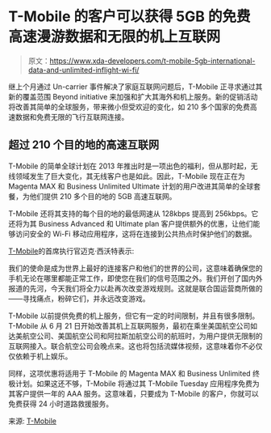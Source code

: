 # T-Mobile 的客户可以获得 5GB 的免费高速漫游数据和无限的机上互联网

> 原文：<https://www.xda-developers.com/t-mobile-5gb-international-data-and-unlimited-inflight-wi-fi/>

继上个月通过 Un-carrier 事件解决了家庭互联网问题后，T-Mobile 正寻求通过其新的覆盖范围 Beyond initiative 来加强和扩大其海外和机上服务。新的促销活动将改善其简单的全球服务，带来微小但受欢迎的变化，如 210 多个国家的免费高速数据和免费无限的飞行互联网连接。

## 超过 210 个目的地的高速互联网

T-Mobile 的简单全球计划在 2013 年推出时是一项出色的福利，但从那时起，无线领域发生了巨大变化，其无线客户也是如此。因此，T-Mobile 现在正在为 Magenta MAX 和 Business Unlimited Ultimate 计划的用户改进其简单的全球套餐，为他们提供 210 多个目的地的 5GB 高速互联网。

T-Mobile 还将其支持的每个目的地的最低网速从 128kbps 提高到 256kbps。它还将为其 Business Advanced 和 Ultimate plan 客户提供额外的优惠，让他们能够访问安全的 Wi-Fi 移动应用程序，这将在连接到公共热点时保护他们的数据。

[T-Mobile](https://www.t-mobile.com/our-story/executive-leadership-team/mike-sievert?icid=MGPO_TMO_U_TMOEXEC_POTHYJODUQPT6Z8R619986)的首席执行官迈克·西沃特表示:

我们的使命是成为世界上最好的连接客户和他们的世界的公司，这意味着确保您的手机无论在哪里都能正常工作，即使您在我们的信号范围之外。我们开创了国内外报道的先河，今天我们将全力以赴再次改变游戏规则。这就是联合国运营商所做的——寻找痛点，粉碎它们，并永远改变游戏。

T-Mobile 以前提供免费的机上服务，但它有一定的时间限制，并且有很多限制。T-Mobile 从 6 月 21 日开始改善其机上互联网服务，最初在乘坐美国航空公司如达美航空公司、美国航空公司和阿拉斯加航空公司的航班时，为用户提供无限制的互联网接入。联合航空公司会晚点来。这也将包括流媒体视频，这意味着你不必仅仅依赖于机上娱乐。

同样，这项优惠将适用于 T-Mobile 的 Magenta MAX 和 Business Unlimited 终极计划。如果这还不够，T-Mobile 将通过其 T-Mobile Tuesday 应用程序免费为其客户提供一年的 AAA 服务。这意味着，只要成为 T-Mobile 的客户，你就可以免费获得 24 小时道路救援服务。

来源: [T-Mobile](https://www.t-mobile.com/news/un-carrier/coveragebeyond)